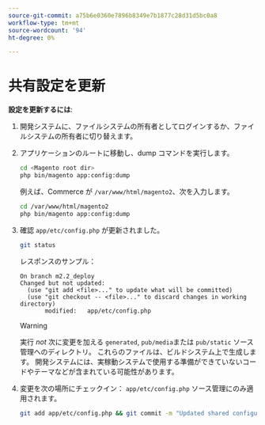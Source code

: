 ```yaml
---
source-git-commit: a75b6e0360e7896b8349e7b1877c28d31d5bc0a8
workflow-type: tm+mt
source-wordcount: '94'
ht-degree: 0%

---
```

# 共有設定を更新

**設定を更新するには**:

1. 開発システムに、ファイルシステムの所有者としてログインするか、ファイルシステムの所有者に切り替えます。

1. アプリケーションのルートに移動し、dump コマンドを実行します。

   ```bash
   cd <Magento root dir>
   php bin/magento app:config:dump
   ```

   例えば、Commerce が `/var/www/html/magento2`、次を入力します。

   ```bash
   cd /var/www/html/magento2
   php bin/magento app:config:dump
   ```

1. 確認 `app/etc/config.php` が更新されました。

   ```bash
   git status
   ```

   レスポンスのサンプル：

   ```terminal
   On branch m2.2_deploy
   Changed but not updated:
     (use "git add <file>..." to update what will be committed)
     (use "git checkout -- <file>..." to discard changes in working directory)
          modified:   app/etc/config.php
   ```

   >[!WARNING]
   >
   >実行 _not_ 次に変更を加える `generated`, `pub/media`または `pub/static` ソース管理へのディレクトリ。 これらのファイルは、ビルドシステム上で生成します。 開発システムには、実稼動システムで使用する準備ができていないコードやテーマなどが含まれている可能性があります。

1. 変更を次の場所にチェックイン： `app/etc/config.php` ソース管理にのみ適用されます。

   ```bash
   git add app/etc/config.php && git commit -m "Updated shared configuration" && git push mconfig m2.2_deploy
   ```

